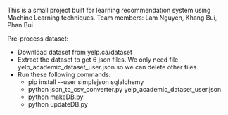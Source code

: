 This is a small project built for learning recommendation system using Machine Learning techniques. 
Team members: Lam Nguyen, Khang Bui, Phan Bui

Pre-process dataset:
 - Download dataset from yelp.ca/dataset
 - Extract the dataset to get 6 json files. We only need file yelp_academic_dataset_user.json so we can delete other files.
 - Run these following commands:
	+ pip install --user simplejson sqlalchemy
	+ python json_to_csv_converter.py yelp_academic_dataset_user.json
	+ python makeDB.py
	+ python updateDB.py